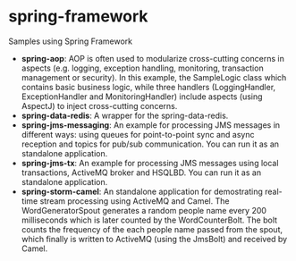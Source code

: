 spring-framework
================

Samples using Spring Framework

- **spring-aop**: AOP is often used to modularize cross-cutting concerns in aspects (e.g. logging, exception handling, monitoring, transaction management or security). In this example, the SampleLogic class which contains basic business logic, while three handlers (LoggingHandler, ExceptionHandler and MonitoringHandler) include aspects (using AspectJ) to inject cross-cutting concerns.
- **spring-data-redis**: A wrapper for the spring-data-redis.
- **spring-jms-messaging**: An example for processing JMS messages in different ways: using queues for point-to-point sync and async reception and topics for pub/sub communication. You can run it as an standalone application.
- **spring-jms-tx**: An example for processing JMS messages using local transactions, ActiveMQ broker and HSQLBD. You can run it as an standalone application.
- **spring-storm-camel**: An standalone application for demostrating real-time stream processing using ActiveMQ and Camel. The WordGeneratorSpout generates a random people name  every 200 milliseconds which is later counted by the WordCounterBolt. The bolt counts the frequency of the each people name passed from the spout, which finally is written to ActiveMQ (using the JmsBolt) and received by Camel.
